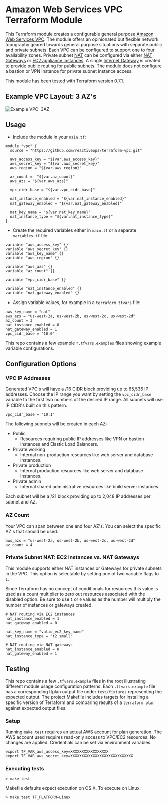 # Amazon Web Services VPC Terraform Module

This Terraform module creates a configurable general purpose [Amazon Web Services VPC](http://docs.aws.amazon.com/AmazonVPC/latest/UserGuide/VPC_Introduction.html). The module offers an opinionated but flexible network topography geared towards general purpose situations with separate public and private subnets. Each VPC can be configured to support one to four availability zones. Private subnet [NAT](http://docs.aws.amazon.com/AmazonVPC/latest/UserGuide/vpc-nat.html) can be configured via either [NAT Gateways](http://docs.aws.amazon.com/AmazonVPC/latest/UserGuide/vpc-nat-gateway.html) or [EC2 appliance instances](http://docs.aws.amazon.com/AmazonVPC/latest/UserGuide/VPC_NAT_Instance.html). A single [Internet Gateway](http://docs.aws.amazon.com/AmazonVPC/latest/UserGuide/VPC_Internet_Gateway.html) is created to provide public routing for public subnets. The module does not configure a bastion or VPN instance for private subnet instance access.

This module has been tested with Terraform version 0.7.1.

## Example VPC Layout: 3 AZ's

![Example VPC: 3AZ](https://dl.dropboxusercontent.com/s/0z9vrjrjsb51cq5/example-vpc-3AZ.png)

## Usage

* Include the module in your `main.tf`:

```
module "vpc" {
  source = "https://github.com/reactiveops/terraform-vpc.git"

  aws_access_key = "${var.aws_access_key}"
  aws_secret_key = "${var.aws_secret_key}"
  aws_region = "${var.aws_region}"

  az_count =  "${var.az_count}"
  aws_azs = "${var.aws_azs}"

  vpc_cidr_base = "${var.vpc_cidr_base}"

  nat_instance_enabled = "${var.nat_instance_enabled}"
  nat_gateway_enabled = "${var.nat_gateway_enabled}"

  nat_key_name = "${var.nat_key_name}"
  nat_instance_type = "${var.nat_instance_type}"
}
```

* Create the required variables either in `main.tf` or a separate `variables.tf` file:

```
variable "aws_access_key" {}
variable "aws_secret_key" {}
variable "aws_key_name" {}
variable "aws_region" {}

variable "aws_azs" {}
variable "az_count" {}

variable "vpc_cidr_base" {}

variable "nat_instance_enabled" {}
variable "nat_gateway_enabled" {}
```

* Assign variable values, for example in a `terraform.tfvars` file:

```
aws_key_name = "nat"
aws_azs = "us-west-2a, us-west-2b, us-west-2c, us-west-2d"
az_count = 3
nat_instance_enabled = 0
nat_gateway_enabled = 1
vpc_cidr_base = "10.0"
```

This repo contains a few example `*.tfvars.examples` files showing example variable configurations.

## Configuration Options

### VPC IP Addresses

Generated VPC's will have a /16 CIDR block providing up to 65,536 IP addresses. Choose the IP range you want by setting the `vpc_cidr_base` variable to the first two numbers of the desired IP range. All subnets will use IP CIDR's built on this pattern.

```
vpc_cidr_base = "10.1"
```

The following subnets will be created in each AZ:

* Public
  * Resources requiring public IP addresses like VPN or bastion instances and Elastic Load Balancers.
* Private working
  * Internal non-production resources like web server and database instances.
* Private production
  * Internal production resources like web server and database instances.
* Private admin
  * Internal shared administrative resources like build server instances.

Each subnet will be a /21 block providing up to 2,048 IP addresses per subnet and AZ.

### AZ Count

Your VPC can span between one and four AZ's. You can select the specific AZ's that should be used.

```
aws_azs = "us-west-2a, us-west-2b, us-west-2c, us-west-2d"
az_count = 4
```

### Private Subnet NAT: EC2 Instances vs. NAT Gateways

This module supports either NAT instances or Gateways for private subnets in the VPC. This option is selectable by setting one of two variable flags to `1`.

Since Terraform has no concept of conditionals for resources this value is used as a count multiplier to zero out resources associated with the disabled option. Be sure to use `1` or `0` values as the number will multiply the number of instances or gateways created.

```
# NAT routing via EC2 instances
nat_instance_enabled = 1
nat_gateway_enabled = 0

nat_key_name = "valid_ec2_key_name"
nat_instance_type = "t2.small"
```

```
# NAT routing via NAT gateways
nat_instance_enabled = 0
nat_gateway_enabled = 1
```

## Testing

This repo contains a few `.tfvars.example` files in the root illustrating different module usage configuration patterns. Each `.tfvars.example` file has a corresponding tfplan output file under `test/fixtures` representing the expected output. The project Makefile includes targets for installing a specific version of Terraform and comparing results of a `terraform plan` against expected output files.

### Setup

Running `make test` requires an actual AWS account for plan generation. The AWS account used requires read-only access to VPC/EC2 resources. No changes are applied. Credentials can be set via environment variables.

```
export TF_VAR_aws_access_key=XXXXXXXXXXXXXXXXX
export TF_VAR_aws_secret_key=XXXXXXXXXXXXXXXXXXXXXXXXXXXX
```

### Executing tests

```
> make test
```

Makefile defaults expect execution on OS X. To execute on Linux:

```
> make test TF_PLATFORM=Linux
```
